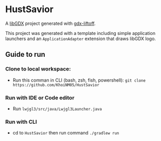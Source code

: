 # HustSavior

A [libGDX](https://libgdx.com/) project generated with [gdx-liftoff](https://github.com/libgdx/gdx-liftoff).

This project was generated with a template including simple application launchers and an `ApplicationAdapter` extension that draws libGDX logo.

##  Guide to  run
### Clone to local workspace:
- Run this comman in CLI (bash, zsh, fish, powershell): `git clone https://github.com/KhoiNM05/HustSavior`
### Run with IDE or Code editor
- Run `lwjgl3/src/java/Lwjgl3Launcher.java`
### Run with CLI
- cd to `HustSavior` then run command `./gradlew run`

